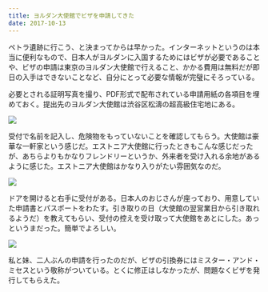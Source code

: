 ```yaml
---
title: ヨルダン大使館でビザを申請してきた
date: 2017-10-13
---
```


ペトラ遺跡に行こう、と決まってからは早かった。インターネットというのは本当に便利なもので、日本人がヨルダンに入国するためにはビザが必要であることや、ビザの申請は東京のヨルダン大使館で行えること、かかる費用は無料だが即日の入手はできないことなど、自分にとって必要な情報が完璧にそろっている。

必要とされる証明写真を撮り、PDF形式で配布されている申請用紙の各項目を埋めておく。提出先のヨルダン大使館は渋谷区松濤の超高級住宅地にある。

![](https://farm5.staticflickr.com/4516/24677110528_61c49e3587_h.jpg)

受付で名前を記入し、危険物をもっていないことを確認してもらう。大使館は豪華な一軒家という感じだ。エストニア大使館に行ったときもこんな感じだったが、あちらよりもかなりフレンドリーというか、外来者を受け入れる余地があるように感じた。エストニア大使館はかなり入りがたい雰囲気なのだ。

![](https://farm5.staticflickr.com/4520/24677111338_3a1be53375_h.jpg)

ドアを開けると右手に受付がある。日本人のおじさんが座っており、用意していた申請書とパスポートをわたす。引き取りの日（大使館の翌営業日から引き取れるようだ）を教えてもらい、受付の控えを受け取って大使館をあとにした。あっというまだった。簡単でよろしい。

![](https://farm5.staticflickr.com/4579/24677109778_3b1b3759dc_h.jpg)

私と妹、二人ぶんの申請を行ったのだが、ビザの引換券にはミスター・アンド・ミセスという敬称がついている。とくに修正はしなかったが、問題なくビザを発行してもらえた。
